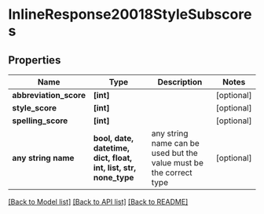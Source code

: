 # InlineResponse20018StyleSubscores


## Properties
Name | Type | Description | Notes
------------ | ------------- | ------------- | -------------
**abbreviation_score** | **[int]** |  | [optional] 
**style_score** | **[int]** |  | [optional] 
**spelling_score** | **[int]** |  | [optional] 
**any string name** | **bool, date, datetime, dict, float, int, list, str, none_type** | any string name can be used but the value must be the correct type | [optional]

[[Back to Model list]](../README.md#documentation-for-models) [[Back to API list]](../README.md#documentation-for-api-endpoints) [[Back to README]](../README.md)



